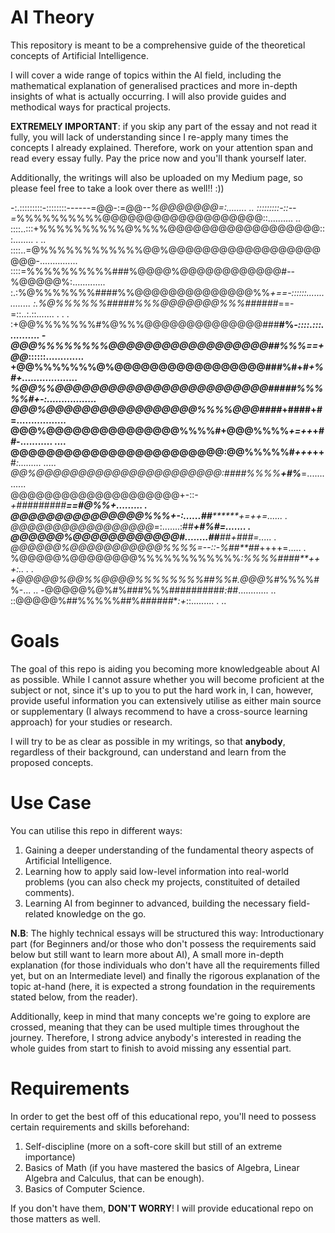 # AI Theory
This repository is meant to be a comprehensive guide of the theoretical concepts of Artificial Intelligence. 

I will cover a wide range of topics within the AI field, including the mathematical explanation of generalised practices and more in-depth insights of what is actually occurring. I will also provide guides and methodical ways for practical projects.

**EXTREMELY IMPORTANT**: if you skip any part of the essay and not read it fully, you will lack of understanding since I re-apply many times the concepts I already explained. Therefore, work on your attention span and read every essay fully. Pay the price now and you'll thank yourself later.

Additionally, the writings will also be uploaded on my Medium page, so please feel free to take a look over there as well!! :))

-:.:::::::::-::::::::------=@@-:=@@*--%@@@@@@@=:........  ..
:::::::::-::--=*%%%%%%%%%%@@@@@@@@@@@@@@@@@@@::.......... ..
::::..:::+%%%%%%%%%%@%%%%@@@@@@@@@@@@@@@@@@:::........ .  ..
::::..=@%%%%%%%%%%%%@@%@@@@@@@@@@@@@@@@@@@@@-...............
::::=%%%%%%%%%%###%@@@@%@@@@@@@@@@@@#--%@@@@@%:.............
:.:%@%%%%%%%####%%@@@@@@@@@@@@@@%%*+==-::::::...............
:.%@%%%%%%#####%%%@@@@@@@%%%######*==-=::..:.::....... . . .
:+@@%%%%%%%#%@%%%@@@@@@@@@@@@@@###**#%*-::::.:::........... 
-@@@%%%%%%%%@@@@@@@@@@@@@@@@@@##%%%==+@@*::::::.............
+@@%%%%%%%@%@@@@@@@@@@@@@@@@@###%#+*#+%#+...................
%@@%%@@@@@@@@@@@@@@@@@@@@@@@@#####%%%%%#+-:.................
@@@%@@@@@@@@@@@@@@@@@%%%%@@@####*+####+*#*=.................
@@@%@@@@@@@@@@@@@@@%%%%#+@@@%%%%*+=++*+*##*-........... ....
@@@@@@@@@@@@@@@@@@@@@@@@:@@%%%%%#*+++*++**#*:......... .....
@@%@@@@@@@@@@@@@@@@@@@@@@:####%%%%****+#%***=.............  
@@@@@@@@@@@@@@@@@@@@+-::*-+#########**==#@%%+.........     .
@@@@@@@@@@@@@@@%%%+-:......##********+=++=......   .        
@@@@@@@@@@@@@@@@@*=:.......:##*******+#%#=.......         . 
@@@@@@%@@@@@@@@@@@@#........*##***##*+###=.....          .  
@@@@@@%@@@@@@@@@@@%%%%*=--::-%##**##*++++=.....           . 
%@@@@@%@@@@@@@@%%%%%%%%%%%%*:%%%%####**+++:.. .           . 
+@@@@@%@@%%@@@@%%%%%%%%##%%#.@@@%*#%%%%#%-...             ..
-@@@@@%@%#%###%%%##########*:##*............              ..
::@@@@@%##%%%%%##%*######***:+*::.........       .       .. 

# Goals

The goal of this repo is aiding you becoming more knowledgeable about AI as possible. While I cannot assure whether you will become proficient at the subject or not, since it's up to you to put the hard work in, I can, however, provide useful information you can extensively utilise as either main source or supplementary (I always recommend to have a cross-source learning approach) for your studies or research.

I will try to be as clear as possible in my writings, so that **anybody**, regardless of their background, can understand and learn from the proposed concepts. 


# Use Case

You can utilise this repo in different ways: 

1) Gaining a deeper understanding of the fundamental theory aspects of Artificial Intelligence.
2) Learning how to apply said low-level information into real-world problems (you can also check my projects, constituited of detailed comments).
3) Learning AI from beginner to advanced, building the necessary field-related knowledge on the go.

**N.B**: The highly technical essays will be structured this way: Introductionary part (for Beginners and/or those who don't possess the requirements said below but still want to learn more about AI), A small more in-depth explanation (for those individuals who don't have all the requirements filled yet, but on an Intermediate level) and finally the rigorous explanation of the topic at-hand (here, it is expected a strong foundation in the requirements stated below, from the reader).

Additionally, keep in mind that many concepts we're going to explore are crossed, meaning that they can be used multiple times throughout the journey. Therefore, I strong advice anybody's interested in reading the whole guides from start to finish to avoid missing any essential part.

# Requirements

In order to get the best off of this educational repo, you'll need to possess certain requirements and skills beforehand:

1) Self-discipline (more on a soft-core skill but still of an extreme importance)
2) Basics of Math (if you have mastered the basics of Algebra, Linear Algebra and Calculus, that can be enough).
3) Basics of Computer Science.

If you don't have them, **DON'T WORRY**! I will provide educational repo on those matters as well.



